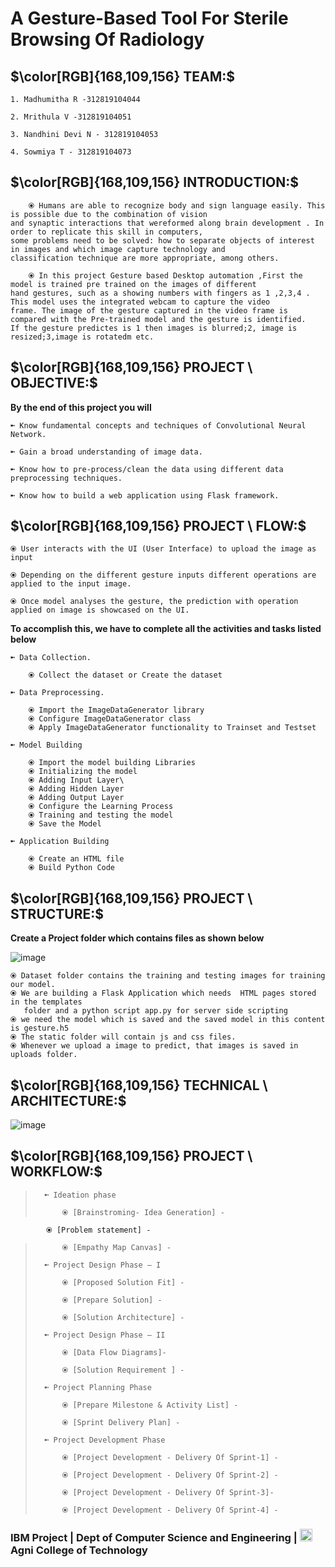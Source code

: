 # A Gesture-Based Tool For Sterile Browsing Of Radiology

## $\color[RGB]{168,109,156} TEAM:$

    1. Madhumitha R -312819104044
    
    2. Mrithula V -312819104051
    
    3. Nandhini Devi N - 312819104053
    
    4. Sowmiya T - 312819104073

## $\color[RGB]{168,109,156} INTRODUCTION:$

        ⦿ Humans are able to recognize body and sign language easily. This is possible due to the combination of vision
    and synaptic interactions that wereformed along brain development . In order to replicate this skill in computers, 
    some problems need to be solved: how to separate objects of interest in images and which image capture technology and 
    classification technique are more appropriate, among others.

        ⦿ In this project Gesture based Desktop automation ,First the model is trained pre trained on the images of different
    hand gestures, such as a showing numbers with fingers as 1 ,2,3,4 . This model uses the integrated webcam to capture the video
    frame. The image of the gesture captured in the video frame is compared with the Pre-trained model and the gesture is identified. 
    If the gesture predictes is 1 then images is blurred;2, image is resized;3,image is rotatedm etc.

## $\color[RGB]{168,109,156} PROJECT \ OBJECTIVE:$
**By the end of this project you will**

    ➼ Know fundamental concepts and techniques of Convolutional Neural Network.

    ➼ Gain a broad understanding of image data.

    ➼ Know how to pre-process/clean the data using different data preprocessing techniques.

    ➼ Know how to build a web application using Flask framework.
   
## $\color[RGB]{168,109,156} PROJECT \ FLOW:$

    ⦿ User interacts with the UI (User Interface) to upload the image as input

    ⦿ Depending on the different gesture inputs different operations are applied to the input image.

    ⦿ Once model analyses the gesture, the prediction with operation applied on image is showcased on the UI.

**To accomplish this, we have to complete all the activities and tasks listed below**

    ➼ Data Collection.

        ⦿ Collect the dataset or Create the dataset

    ➼ Data Preprocessing.

        ⦿ Import the ImageDataGenerator library
        ⦿ Configure ImageDataGenerator class
        ⦿ Apply ImageDataGenerator functionality to Trainset and Testset

    ➼ Model Building

        ⦿ Import the model building Libraries
        ⦿ Initializing the model
        ⦿ Adding Input Layer\
        ⦿ Adding Hidden Layer
        ⦿ Adding Output Layer
        ⦿ Configure the Learning Process
        ⦿ Training and testing the model
        ⦿ Save the Model

    ➼ Application Building

        ⦿ Create an HTML file
        ⦿ Build Python Code


## $\color[RGB]{168,109,156} PROJECT \ STRUCTURE:$
**Create a Project folder which contains files as shown below**


![image](https://user-images.githubusercontent.com/70817219/194914420-9ef53158-9413-447b-a7f3-846d5ed567cb.png)

    ⦿ Dataset folder contains the training and testing images for training our model.
    ⦿ We are building a Flask Application which needs  HTML pages stored in the templates 
       folder and a python script app.py for server side scripting
    ⦿ we need the model which is saved and the saved model in this content is gesture.h5
    ⦿ The static folder will contain js and css files.
    ⦿ Whenever we upload a image to predict, that images is saved in uploads folder.

## $\color[RGB]{168,109,156} TECHNICAL \ ARCHITECTURE:$

![image](https://user-images.githubusercontent.com/70817219/194914841-4fc230f1-53f9-4b5a-8d9a-e902d9fc3581.png)


## $\color[RGB]{168,109,156} PROJECT \ WORKFLOW:$

>       ➼ Ideation phase
>           
>           ⦿ [Brainstroming- Idea Generation] -

            ⦿ [Problem statement] -
>           
>           ⦿ [Empathy Map Canvas] - 
>           
>       ➼ Project Design Phase – I
>            
>           ⦿ [Proposed Solution Fit] -
>           
>           ⦿ [Prepare Solution] -
>           
>           ⦿ [Solution Architecture] -
>           
>       ➼ Project Design Phase – II
>           
>           ⦿ [Data Flow Diagrams]-
>           
>           ⦿ [Solution Requirement ] -
>           
>       ➼ Project Planning Phase
>       
>           ⦿ [Prepare Milestone & Activity List] -
>           
>           ⦿ [Sprint Delivery Plan] -
>           
>       ➼ Project Development Phase
>       
>           ⦿ [Project Development - Delivery Of Sprint-1] -
>           
>           ⦿ [Project Development - Delivery Of Sprint-2] -     
>               
>           ⦿ [Project Development - Delivery Of Sprint-3]-
>           
>           ⦿ [Project Development - Delivery Of Sprint-4] -
>                

### IBM Project | Dept of Computer Science and Engineering | <img src="https://user-images.githubusercontent.com/83297844/194126327-5c9091a6-f2ab-4793-9444-9a07f37aafe0.png" alt="InfiniteGraph Logo" width="20"> Agni College of Technology 
